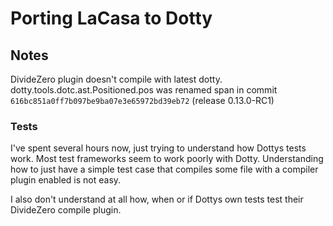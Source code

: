 # Porting LaCasa to Dotty

## Notes

DivideZero plugin doesn't compile with latest dotty.
dotty.tools.dotc.ast.Positioned.pos was renamed span in commit `616bc851a0ff7b097be9ba07e3e65972bd39eb72` (release 0.13.0-RC1)

### Tests
I've spent several hours now, just trying to understand how
Dottys tests work. Most test frameworks seem to work poorly with Dotty.
Understanding how to just have a simple test case that compiles
some file with a compiler plugin enabled is not easy.

I also don't understand at all how, when or if Dottys own tests
test their DivideZero compile plugin.
